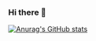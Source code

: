 ### Hi there 👋

[![Anurag's GitHub stats](https://github-readme-stats.vercel.app/api?username=beri14&count_private=true&show_icons=true&theme=dark)](https://github.com/anuraghazra/github-readme-stats)
